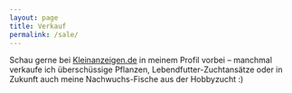 ```yaml
---
layout: page
title: Verkauf
permalink: /sale/
---
```

Schau gerne bei <a href="https://www.kleinanzeigen.de/s-bestandsliste.html?userId=36951586" target="_blank" rel="noopener">Kleinanzeigen.de</a> in meinem Profil vorbei – manchmal verkaufe ich überschüssige Pflanzen, Lebendfutter-Zuchtansätze oder in Zukunft auch meine Nachwuchs-Fische aus der Hobbyzucht :)
